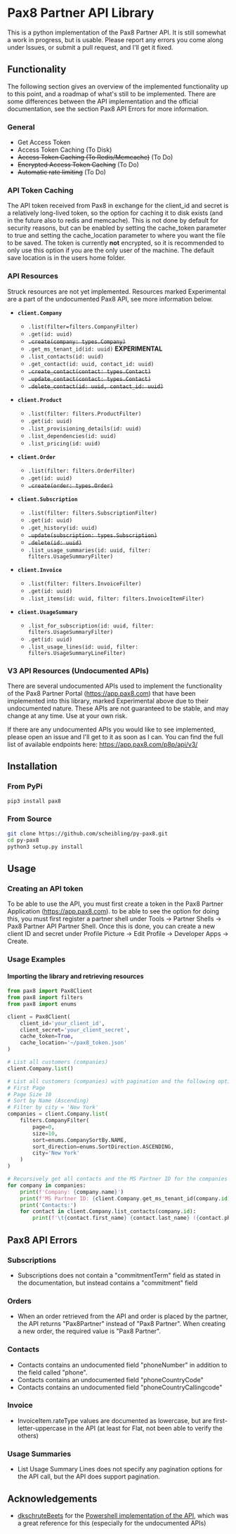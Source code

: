 # Pax8 Partner API Library
This is a python implementation of the Pax8 Partner API. It is still somewhat a work in progress, but is usable. Please report any errors you come along under Issues, or submit a pull request, and I'll get it fixed.

## Functionality
The following section gives an overview of the implemented functionality up to this point, and a roadmap of what's still to be implemented.
There are some differences between the API implementation and the official documentation, see the section Pax8 API Errors for more information.

### General
* Get Access Token
* Access Token Caching (To Disk)
* <strike>Access Token Caching (To Redis/Memcache)</strike> (To Do)
* <strike>Encrypted Access Token Caching</strike> (To Do)
* <strike>Automatic rate limiting</strike> (To Do)

### API Token Caching
The API token received from Pax8 in exchange for the client_id and secret is a relatively long-lived token, so the option for caching it to disk exists (and in the future also to redis and memcache). This is not done by default for security reasons, but can be enabled by setting the cache_token parameter to true and setting the cache_location parameter to where you want the file to be saved. The token is currently **not** encrypted, so it is recommended to only use this option if you are the only user of the machine. The default save location is in the users home folder.

### API Resources
Struck resources are not yet implemented. Resources marked Experimental are a part of the undocumented Pax8 API, see more information below.
* <b> ```client.Company ```</b>
    * ```.list(filter=filters.CompanyFilter)```
    * ```.get(id: uuid)```
    * <strike>```.create(company: types.Company)```</strike>
    * ```.get_ms_tenant_id(id: uuid)``` **EXPERIMENTAL**
    * ```.list_contacts(id: uuid)```
    * ```.get_contact(id: uuid, contact_id: uuid)```
    * <strike>```.create_contact(contact: types.Contact)```</strike>
    * <strike>```.update_contact(contact: types.Contact)```</strike>	
    * <strike>```.delete_contact(id: uuid, contact_id: uuid)```</strike>

* <b> ```client.Product ```</b>
    * ```.list(filter: filters.ProductFilter)```
    * ```.get(id: uuid)```
    * ```.list_provisioning_details(id: uuid)```
    * ```.list_dependencies(id: uuid)```
    * ```.list_pricing(id: uuid)```
* <b>```client.Order```</b>
    * ```.list(filter: filters.OrderFilter)```
    * ```.get(id: uuid)```
    * <strike>```.create(order: types.Order)```</strike>

* <b>```client.Subscription```</b>
    * ```.list(filter: filters.SubscriptionFilter)```
    * ```.get(id: uuid)```
    * ```.get_history(id: uuid)```
    * <strike>```.update(subscription: types.Subscription)```</strike>
    * <strike>```.delete(id: uuid)```</strike>
    * ```.list_usage_summaries(id: uuid, filter: filters.UsageSummaryFilter)```

* <b>```client.Invoice```</b>
    * ```.list(filter: filters.InvoiceFilter)```
    * ```.get(id: uuid)```
    * ```.list_items(id: uuid, filter: filters.InvoiceItemFilter)```

* <b>```client.UsageSummary```</b>
    * ```.list_for_subscription(id: uuid, filter: filters.UsageSummaryFilter)```
    * ```.get(id: uuid)```
    * ```.list_usage_lines(id: uuid, filter: filters.UsageSummaryLineFilter)```

### V3 API Resources (Undocumented APIs)
There are several undocumented APIs used to implement the functionality of the Pax8 Partner Portal (https://app.pax8.com) that have been implemented into this library, marked Experimental above due to their undocumented nature. These APIs are not guaranteed to be stable, and may change at any time. Use at your own risk.

If there are any undocumented APIs you would like to see implemented, please open an issue and I'll get to it as soon as I can. You can find the full list of available endpoints here: https://app.pax8.com/p8p/api/v3/

## Installation
### From PyPi
```bash
pip3 install pax8
```

### From Source
```bash
git clone https://github.com/scheibling/py-pax8.git
cd py-pax8
python3 setup.py install
```

## Usage
### Creating an API token
To be able to use the API, you must first create a token in the Pax8 Partner Application (https://app.pax8.com). to be able to see the option for doing this, you must first register a partner shell under Tools -> Partner Shells -> Pax8 Partner API Partner Shell. Once this is done, you can create a new client ID and secret under Profile Picture -> Edit Profile -> Developer Apps -> Create.

### Usage Examples
#### Importing the library and retrieving resources
```python
from pax8 import Pax8Client
from pax8 import filters
from pax8 import enums

client = Pax8Client(
    client_id='your_client_id',
    client_secret='your_client_secret',
    cache_token=True,
    cache_location='~/pax8_token.json'
)

# List all customers (companies)
client.Company.list()

# List all customers (companies) with pagination and the following options
# First Page
# Page Size 10
# Sort by Name (Ascending)
# Filter by city = 'New York'
companies = client.Company.list(
    filters.CompanyFilter(
        page=0,
        size=10,
        sort=enums.CompanySortBy.NAME,
        sort_direction=enums.SortDirection.ASCENDING,
        city='New York'
    )
)

# Recursively get all contacts and the MS Partner ID for the companies retrieved above
for company in companies:
    print(f'Company: {company.name}')
    print(f'MS Partner ID: {client.Company.get_ms_tenant_id(company.id)}')
    print('Contacts:')
    for contact in client.Company.list_contacts(company.id):
        print(f'\t{contact.first_name} {contact.last_name} ({contact.phoneNumber})')
```


## Pax8 API Errors
### Subscriptions
- Subscriptions does not contain a "commitmentTerm" field as stated in the documentation, but instead contains a "commitment" field

### Orders
- When an order retrieved from the API and order is placed by the partner, the API returns "Pax8Partner" instead of "Pax8 Partner". When creating a new order, the required value is "Pax8 Partner".

### Contacts
- Contacts contains an undocumented field "phoneNumber" in addition to the field called "phone".
- Contacts contains an undocumented field "phoneCountryCode"
- Contacts contains an undocumented field "phoneCountryCallingcode"

### Invoice
- InvoiceItem.rateType values are documented as lowercase, but are first-letter-uppercase in the API (at least for Flat, not been able to verify the others)

### Usage Summaries
- List Usage Summary Lines does not specify any pagination options for the API call, but the API does support pagination.

## Acknowledgements
- [dkschruteBeets](https://github.com/dkschruteBeets) for the [Powershell implementation of the API](https://github.com/dkschruteBeets/Pax8-API), which was a great reference for this (especially for the undocumented APIs)